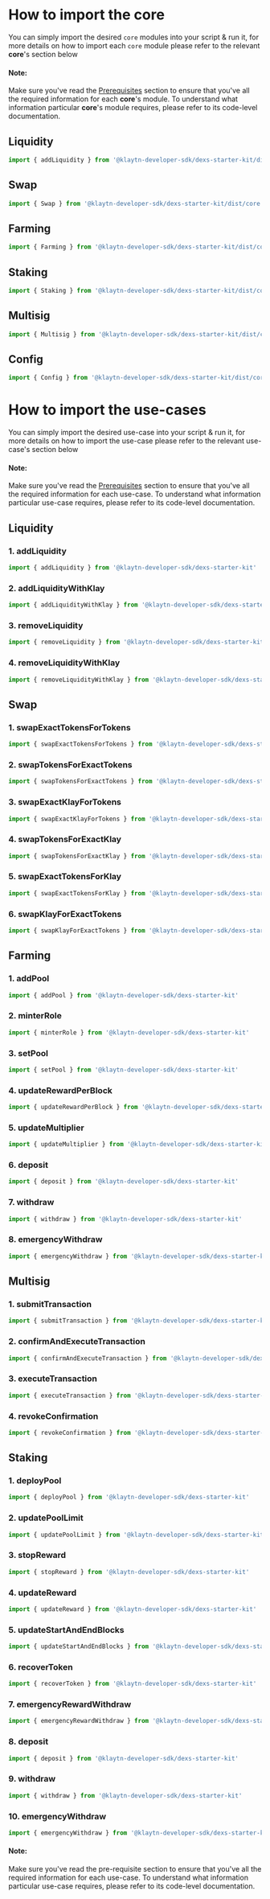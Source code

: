 # How to import the core
You can simply import the desired `core` modules into your script & run it, for more details on how to import each `core` module please refer to the relevant
**core**'s section below
#### Note:
Make sure you've read the [Prerequisites](./Prerequisites.md) section to ensure that you've all the required information for each **core**'s module. To understand what information
particular **core**'s module requires, please refer to its code-level documentation.
## Liquidity
```js
import { addLiquidity } from '@klaytn-developer-sdk/dexs-starter-kit/dist/core'
```
## Swap
```js
import { Swap } from '@klaytn-developer-sdk/dexs-starter-kit/dist/core'
```
## Farming
```js
import { Farming } from '@klaytn-developer-sdk/dexs-starter-kit/dist/core'
```
## Staking
```js
import { Staking } from '@klaytn-developer-sdk/dexs-starter-kit/dist/core'
```
## Multisig
```js
import { Multisig } from '@klaytn-developer-sdk/dexs-starter-kit/dist/core'
```
## Config
```js
import { Config } from '@klaytn-developer-sdk/dexs-starter-kit/dist/core'
```

# How to import the use-cases
You can simply import the desired use-case into your script & run it, for more details on how to import the use-case please refer to the relevant
use-case's section below
#### Note:
Make sure you've read the [Prerequisites](./Prerequisites.md) section to ensure that you've all the required information for each use-case. To understand what information
particular use-case requires, please refer to its code-level documentation.
## Liquidity
### 1. addLiquidity
```js
import { addLiquidity } from '@klaytn-developer-sdk/dexs-starter-kit'
```
### 2. addLiquidityWithKlay
```js
import { addLiquidityWithKlay } from '@klaytn-developer-sdk/dexs-starter-kit'
```
### 3. removeLiquidity
```js
import { removeLiquidity } from '@klaytn-developer-sdk/dexs-starter-kit'
```
### 4. removeLiquidityWithKlay
```js
import { removeLiquidityWithKlay } from '@klaytn-developer-sdk/dexs-starter-kit'
```
## Swap
### 1. swapExactTokensForTokens
```js
import { swapExactTokensForTokens } from '@klaytn-developer-sdk/dexs-starter-kit'
```
### 2. swapTokensForExactTokens
```js
import { swapTokensForExactTokens } from '@klaytn-developer-sdk/dexs-starter-kit'
```
### 3. swapExactKlayForTokens
```js
import { swapExactKlayForTokens } from '@klaytn-developer-sdk/dexs-starter-kit'
```
### 4. swapTokensForExactKlay
```js
import { swapTokensForExactKlay } from '@klaytn-developer-sdk/dexs-starter-kit'
```
### 5. swapExactTokensForKlay
```js
import { swapExactTokensForKlay } from '@klaytn-developer-sdk/dexs-starter-kit'
```
### 6. swapKlayForExactTokens
```js
import { swapKlayForExactTokens } from '@klaytn-developer-sdk/dexs-starter-kit'
```
## Farming
### 1. addPool
```js
import { addPool } from '@klaytn-developer-sdk/dexs-starter-kit'
```
### 2. minterRole
```js
import { minterRole } from '@klaytn-developer-sdk/dexs-starter-kit'
```
### 3. setPool
```js
import { setPool } from '@klaytn-developer-sdk/dexs-starter-kit'
```
### 4. updateRewardPerBlock
```js
import { updateRewardPerBlock } from '@klaytn-developer-sdk/dexs-starter-kit'
```
### 5. updateMultiplier
```js
import { updateMultiplier } from '@klaytn-developer-sdk/dexs-starter-kit'
```
### 6. deposit
```js
import { deposit } from '@klaytn-developer-sdk/dexs-starter-kit'
```
### 7. withdraw
```js
import { withdraw } from '@klaytn-developer-sdk/dexs-starter-kit'
```
### 8. emergencyWithdraw
```js
import { emergencyWithdraw } from '@klaytn-developer-sdk/dexs-starter-kit'
```
## Multisig
### 1. submitTransaction
```js
import { submitTransaction } from '@klaytn-developer-sdk/dexs-starter-kit'
```
### 2. confirmAndExecuteTransaction
```js
import { confirmAndExecuteTransaction } from '@klaytn-developer-sdk/dexs-starter-kit'
```
### 3. executeTransaction
```js
import { executeTransaction } from '@klaytn-developer-sdk/dexs-starter-kit'
```
### 4. revokeConfirmation
```js
import { revokeConfirmation } from '@klaytn-developer-sdk/dexs-starter-kit'
```
## Staking
### 1. deployPool
```js
import { deployPool } from '@klaytn-developer-sdk/dexs-starter-kit'
```
### 2. updatePoolLimit
```js
import { updatePoolLimit } from '@klaytn-developer-sdk/dexs-starter-kit'
```
### 3. stopReward
```js
import { stopReward } from '@klaytn-developer-sdk/dexs-starter-kit'
```
### 4. updateReward
```js
import { updateReward } from '@klaytn-developer-sdk/dexs-starter-kit'
```
### 5. updateStartAndEndBlocks
```js
import { updateStartAndEndBlocks } from '@klaytn-developer-sdk/dexs-starter-kit'
```
### 6. recoverToken
```js
import { recoverToken } from '@klaytn-developer-sdk/dexs-starter-kit'
```
### 7. emergencyRewardWithdraw
```js
import { emergencyRewardWithdraw } from '@klaytn-developer-sdk/dexs-starter-kit'
```
### 8. deposit
```js
import { deposit } from '@klaytn-developer-sdk/dexs-starter-kit'
```
### 9. withdraw
```js
import { withdraw } from '@klaytn-developer-sdk/dexs-starter-kit'
```
### 10. emergencyWithdraw
```js
import { emergencyWithdraw } from '@klaytn-developer-sdk/dexs-starter-kit'
```
#### Note:
Make sure you've read the pre-requisite section to ensure that you've all the required information for each use-case. To understand what information
particular use-case requires, please refer to its code-level documentation.




